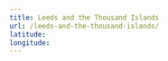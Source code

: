 ```yaml
---
title: Leeds and the Thousand Islands
url: /leeds-and-the-thousand-islands/
latitude: 
longitude: 
---
```

